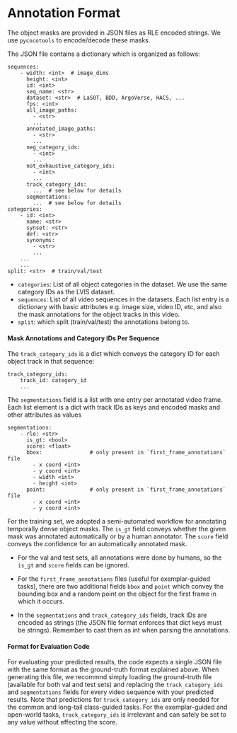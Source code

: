 # Annotation Format

The object masks are provided in JSON files as RLE encoded strings. We use `pycocotools` to encode/decode these masks.

The JSON file contains a dictionary which is organized as follows:

```
sequences:
    - width: <int>  # image_dims
      height: <int>
      id: <int>
      seq_name: <str>
      dataset: <str>  # LaSOT, BDD, ArgoVerse, HACS, ...
      fps: <int>
      all_image_paths:
        - <str>
        ...
      annotated_image_paths:
        - <str>
        ...
      neg_category_ids: 
        - <int>
        ...
      not_exhaustive_category_ids:
        - <int>
        ...
      track_category_ids:
        ...  # see below for details
      segmentations:
        ...  # see below for details
categories:
    - id: <int>
      name: <str>
      synset: <str>
      def: <str>
      synonyms: 
        - <str>
        ...
    ...
    ...
split: <str>  # train/val/test
```

- `categories`: List of all object categories in the dataset. We use the same category IDs as the LVIS dataset.
- `sequences`: List of all video sequences in the datasets. Each list entry is a dictionary with basic attributes e.g. image size, video ID, etc, and also the mask annotations for the object tracks in this video.
- `split`: which split (train/val/test) the annotations belong to.

#### Mask Annotations and Category IDs Per Sequence

The `track_category_ids` is a dict which conveys the category ID for each object track in that sequence:

```
track_category_ids:
    track_id: category_id
    ...
``` 

The `segmentations` field is a list with one entry per annotated video frame. Each list element is a dict with track IDs as keys and encoded masks and other attributes as values

```
segmentations:
    - rle: <str>
      is_gt: <bool>
      score: <float>
      bbox:               # only present in `first_frame_annotations` file
        - x coord <int>
        - y coord <int>
        - width <int>
        - height <int>
      point:              # only present in `first_frame_annotations` file
        - x coord <int>
        - y coord <int>
``` 

For the training set, we adopted a semi-automated workflow for annotating temporally dense object masks. The `is_gt` field conveys whether the given mask was annotated automatically or by a human annotator. The `score` field conveys the confidence for an automatically annotated mask.

- For the val and test sets, all annotations were done by humans, so the `is_gt` and `score` fields can be ignored. 

- For the `first_frame_annotations` files (useful for exemplar-guided tasks), there are two additional fields `bbox` and `point` which convey the bounding box and a random point on the object for the first frame in which it occurs.

- In the `segmentations` and `track_category_ids` fields, track IDs are encoded as strings (the JSON file format enforces that dict keys must be strings). Remember to cast them as int when parsing the annotations.


#### Format for Evaluation Code

For evaluating your predicted results, the code expects a single JSON file with the same format as the ground-truth format explained above. When generating this file, we recommnd simply loading the ground-truth file (available for both val and test sets) and replacing the `track_category_ids` and `segmentations` fields for every video sequence with your predicted results. Note that predictions for `track_category_ids` are only needed for the common and long-tail class-guided tasks. For the exemplar-guided and open-world tasks, `track_category_ids` is irrelevant and can safely be set to any value without effecting the score.
